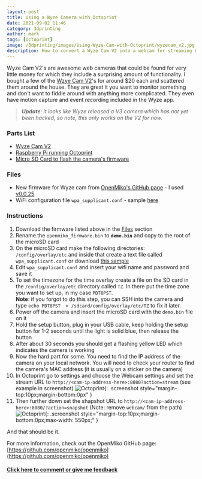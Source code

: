 ```yaml
---
layout: post
title: Using a Wyze Camera with Octoprint
date: 2021-09-02 11:46
category: 3dprinting
author: mark
tags: [Octoprint]
image: /3dprinting/images/Using-Wyze-Cam-with-Octoprint/wyzecam_v2.jpg
description: How to convert a Wyze Cam V2 into a webcam for streaming Octoprint or Klipper
---
```


Wyze Cam V2's are awesome web cameras that could be found for very little money for which they include a surprising amount of functionality. I bought a few of the [Wzye Cam V2](https://amzn.to/2WOhJBK)'s for around $20 each and scattered them around the house. They are great it you want to monitor something and don't want to fiddle around with anything more complicated. They even have motion capture and event recording included in the Wyze app.

> _**Update**: it looks like Wyze released a V3 camera which has not yet been hacked, so note, this only works on the V2 for now._

### Parts List

- [Wyze Cam V2](https://amzn.to/2WOhJBK)
- [Raspberry Pi running Octoprint](https://amzn.to/3gToJEs)
- [Micro SD Card to flash the camera's firmware](https://amzn.to/3yLxk2k)

### Files

- New firmware for Wyze cam from [OpenMiko's GitHub page](https://github.com/openmiko/openmiko/releases) - I used <a href='https://github.com/openmiko/openmiko/releases/download/v0.0.25/openmiko_firmware.bin' download>v0.0.25 <i class='fa fa-download'></i></a>
- WiFi configuration file `wpa_supplicant.conf` - sample <a href='files/Using-Wyze-Cam-with-Octoprint/wpa_supplicant.conf' download='wpa_supplicant.conf'>here <i class='fa fa-download'></i></a>

### Instructions

1. Download the firmware listed above in the [Files](#files) section
2. Rename the `openmiko_firmware.bin` to **`demo.bin`** and copy to the root of the microSD card
3. On the microSD card make the following directories: `/config/overlay/etc` and inside that create a text file called `wpa_supplicant.conf` or download <a href='files/Using-Wyze-Cam-with-Octoprint/wpa_supplicant.conf' download='wpa_supplicant.conf'>this sample <i class='fa fa-download'></i></a>
4. Edit `wpa_supplicant.conf` and insert your wifi name and password and save it
5. To set the timezone for the time overlay create a file on the SD card in the `/config/overlay/etc` directory called `TZ`. In there put the time zone you want to set up, in my case `PDT8PST`.  
   **Note**: if you forgot to do this step, you can SSH into the camera and type `echo PDT8PST  > /sdcard/config/overlay/etc/TZ` to fix it later. 
6. Power off the camera and insert the microSD card with the `demo.bin` file on it
7. Hold the setup button, plug in your USB cable, keep holding the setup button for 1-2 seconds until the light is solid blue, then release the button
8. After about 30 seconds you should get a flashing yellow LED which indicates the camera is working
9.  Now the hard part for some. You need to find the IP address of the camera on your local network. You will need to check your router to find the camera's MAC address (it is usually on a sticker on the camera)
10. In Octoprint go to settings and choose the Webcam settings and set the stream URL to `http://<cam-ip-address-here>:8080?action=stream` (see example in screenshot) ![Octoprint](images/Using-Wyze-Cam-with-Octoprint/Using-Wyze-Cam-with-Octoprint-4.png){: .screenshot style="margin-top:10px;margin-bottom:0px" }
11. Then further down set the shapshot URL to `http://<cam-ip-address-here>:8080/?action=snapshot` (Note: remove `webcam/` from the path) ![Octoprint](images/Using-Wyze-Cam-with-Octoprint/Using-Wyze-Cam-with-Octoprint-3.png){: .screenshot style="margin-top:10px;margin-bottom:0px;max-width: 550px;" }

And that should be it.

For more information, check out the OpenMiko GitHub page: [https://github.com/openmiko/openmiko](https://github.com/openmiko/openmiko)

#### [Click here to comment or give me feedback](https://www.reddit.com/r/MarksMakerSpace/comments/phlpx4/using_a_wyze_camera_with_octoprint/)
